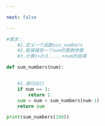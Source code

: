 ```yaml
---

next: false

---
```




<BlogInfo id="904" title="19.递归案例" author="白日梦想猿" pv=0 read_times=0 pre_cost_time="0分11秒" category="语法进阶" tag_list="['语法进阶']" create_time="2020.02.19 10:39:24" update_time="2020.02.19 10:54:12" />

```python
#需求：
    #1.定义一个函数sun_numbers
    #2.能够接受一个num的整数参数
    #3.计算1+2+3.....+num的结果

def sum_numbers(num):


    #1.递归出口
    if num == 1:
        return 1
    sum = num + sum_numbers(num-1)
    return sum

print(sum_numbers(100))


```



<ActionBox />
